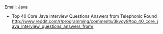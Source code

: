 Email: Java
* Top 40 Core Java Interview Questions Answers from Telephonic Round http://www.reddit.com/r/programming/comments/3kvoy9/top_40_core_java_interview_questions_answers_from/